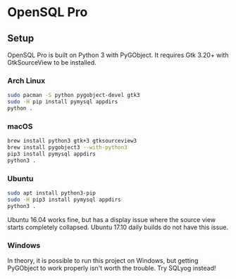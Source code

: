 # OpenSQL Pro

## Setup

OpenSQL Pro is built on Python 3 with PyGObject. It requires Gtk 3.20+ with GtkSourceView to be installed.

### Arch Linux

```bash
sudo pacman -S python pygobject-devel gtk3
sudo -H pip install pymysql appdirs
python .
```

### macOS

```bash
brew install python3 gtk+3 gtksourceview3
brew install pygobject3 --with-python3
pip3 install pymysql appdirs
python3 .
```

### Ubuntu

```bash
sudo apt install python3-pip
sudo -H pip3 install pymysql appdirs
python3 .
```

Ubuntu 16.04 works fine, but has a display issue where the source view starts completely collapsed. Ubuntu 17.10 daily builds do not have this issue.

### Windows

In theory, it is possible to run this project on Windows, but getting PyGObject to work properly isn't worth the trouble. Try SQLyog instead!
